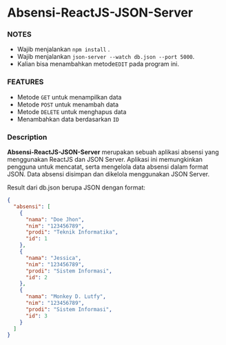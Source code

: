 # Absensi-ReactJS-JSON-Server

### NOTES
- Wajib menjalankan `npm install` .
- Wajib menjalankan `json-server --watch db.json --port 5000`.
- Kalian bisa menambahkan metode`EDIT` pada program ini.

### FEATURES
- Metode `GET` untuk menampilkan data
- Metode `POST` untuk menambah data
- Metode `DELETE` untuk menghapus data
- Menambahkan data berdasarkan `ID`

### Description

**Absensi-ReactJS-JSON-Server** merupakan sebuah aplikasi absensi yang menggunakan ReactJS dan JSON Server. Aplikasi ini memungkinkan pengguna untuk mencatat, serta mengelola data absensi dalam format JSON. Data absensi disimpan dan dikelola menggunakan JSON Server. 

Result dari db.json berupa JSON dengan format:

```json
{
  "absensi": [
    {
      "nama": "Doe Jhon",
      "nim": "123456789",
      "prodi": "Teknik Informatika",
      "id": 1
    },
    {
      "nama": "Jessica",
      "nim": "123456789",
      "prodi": "Sistem Informasi",
      "id": 2
    },
    {
      "nama": "Monkey D. Lutfy",
      "nim": "123456789",
      "prodi": "Sistem Informasi",
      "id": 3
    }
  ]
}
```

